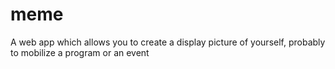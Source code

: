# meme
A web app which allows you to create a display picture of yourself, probably to mobilize a program or an event
